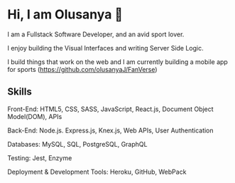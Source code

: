 # Hi, I am Olusanya 👋

I am a Fullstack Software Developer, and an avid sport lover. 

I enjoy building the Visual Interfaces and writing Server Side Logic. 

I build things that work on the web and I am currently building a mobile app for sports (https://github.com/olusanyaJ/FanVerse)

## Skills

Front-End: HTML5, CSS, SASS, JavaScript, React.js, Document Object Model(DOM), APIs

Back-End: Node.js. Express.js, Knex.js, Web APIs, User Authentication

Databases: MySQL, SQL, PostgreSQL, GraphQL

Testing: Jest, Enzyme

Deployment & Development Tools:
Heroku, GitHub, WebPack

